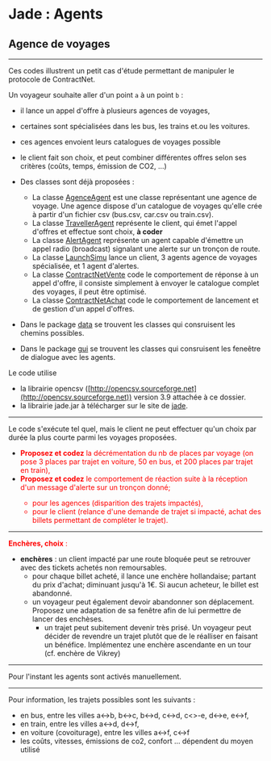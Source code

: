 # Jade : Agents 

## Agence de voyages

---

Ces codes illustrent un petit cas d'étude permettant de manipuler le protocole de ContractNet.

Un voyageur souhaite aller d'un point `a` à un point `b` :
- il lance un appel d'offre à plusieurs agences de voyages, 
- certaines sont spécialisées dans les bus, les trains et.ou les voitures.
- ces agences envoient leurs catalogues de voyages possible
- le client fait son choix, et peut combiner différentes offres selon ses critères (coûts, temps, émission de CO2, ...)


- Des classes sont déjà proposées : 
    - La classe [AgenceAgent](https://github.com/EmmanuelADAM/jade/blob/master/agentsVoyage/agents/AgenceAgent.java) est une classe représentant une agence de voyage. Une agence dispose d'un catalogue de voyages qu'elle crée à partir d'un fichier csv (bus.csv, car.csv ou train.csv).
    - La classe [TravellerAgent](https://github.com/EmmanuelADAM/jade/blob/master/agentsVoyage/agents/TravellerAgent.java) représente le client, qui émet l'appel d'offres et effectue sont choix, **à coder**
    - La classe [AlertAgent](https://github.com/EmmanuelADAM/jade/blob/master/agentsVoyage/agents/AlertAgent.java) représente un agent capable d'émettre un appel radio (broadcast) signalant une alerte sur un tronçon de route.
    - La classe [LaunchSimu](https://github.com/EmmanuelADAM/jade/blob/master/agentsVoyage/launch/LaunchSimu.java) lance un client, 3 agents agence de voyages spécialisée, et 1 agent d'alertes.
    - La classe [ContractNetVente](https://github.com/EmmanuelADAM/jade/blob/master/agentsVoyage/comportements/ContractNetVente.java) code le comportement de réponse à un appel d'offre, il consiste simplement à envoyer le catalogue complet des voyages, il peut être optimisé.
    - La classe [ContractNetAchat](https://github.com/EmmanuelADAM/jade/blob/master/agentsVoyage/comportements/ContractNetAchat.java) code le comportement de lancement et de gestion d'un appel d'offres.  

- Dans le package [data](https://github.com/EmmanuelADAM/jade/tree/master/agentsVoyage/data) se trouvent les classes qui consruisent les chemins possibles.
- Dans le package [gui](https://github.com/EmmanuelADAM/jade/tree/master/agentsVoyage/gui) se trouvent les classes qui consruisent les feneêtre de dialogue avec les agents.

Le code utilise 
 - la librairie opencsv ([http://opencsv.sourceforge.net](http://opencsv.sourceforge.net)) version 3.9 attachée à ce dossier.
 - la librairie jade.jar à télécharger sur le site de [jade](https://jade.tilab.com).
-----
Le code s'exécute tel quel, mais le client ne peut effectuer qu'un choix par durée la plus courte parmi les voyages proposées.  
- <span style='color:red'> **Proposez et codez** la décrémentation du nb de places par voyage (on pose 3 places par trajet en voiture, 50 en bus, et 200 places par trajet en train),</span>
- <span style='color:red'>  **Proposez et codez** le comportement de réaction suite à la réception d'un message d'alerte sur un tronçon donné; 
  - pour les agences (disparition des trajets impactés), 
  - pour le client (relance d'une demande de trajet si impacté, achat des billets permettant de compléter le trajet). </span>

-----

<span style='color:red'>**Enchères, choix** : </span>
- **enchères** : un client impacté par une route bloquée peut se retrouver avec des tickets achetés non remoursables.
  - pour chaque billet acheté, il lance une enchère hollandaise; partant du prix d'achat; diminuant jusqu'à 1€. Si aucun acheteur, le billet est abandonné.
  - un voyageur peut également devoir abandonner son déplacement. Proposez une adaptation de sa fenêtre afin de lui permettre de lancer des enchèses.
    - un trajet peut subitement devenir très prisé. Un voyageur peut décider de revendre un trajet plutôt que de le réalliser en faisant un bénéfice. Implémentez une enchère ascendante en un tour (cf. enchère de Vikrey)

---

Pour l'instant les agents sont activés manuellement.

---

Pour information, les trajets possibles sont les suivants : 
- en bus, entre les villes a<->b, b<->c, b<->d, c<->d, c<>-e, d<->e, e<->f, 
- en train, entre les villes a<->d, d<->f, 
- en voiture (covoiturage), entre les villes a<->f, c<->f
- les coûts, vitesses, émissions de co2, confort ... dépendent du moyen utilisé
